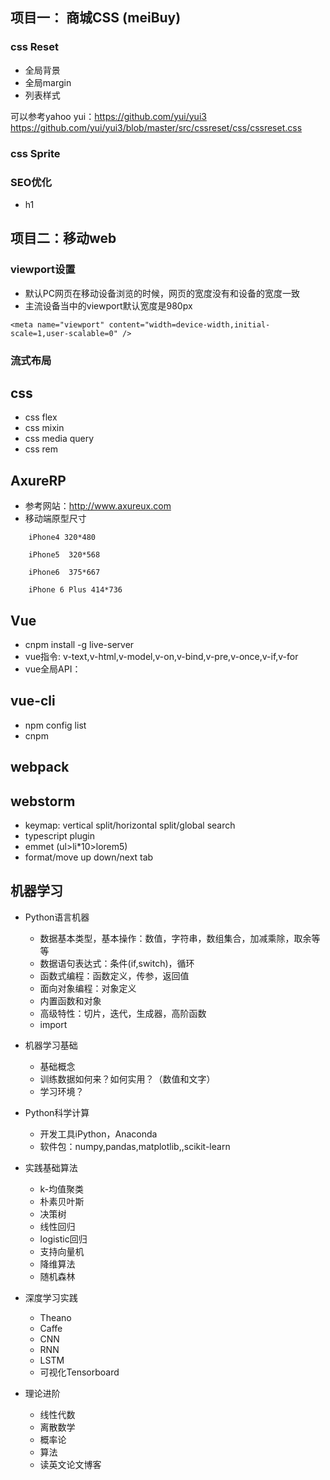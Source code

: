 ## 项目一： 商城CSS (meiBuy)

### css Reset

- 全局背景
- 全局margin
- 列表样式

可以参考yahoo yui：https://github.com/yui/yui3
https://github.com/yui/yui3/blob/master/src/cssreset/css/cssreset.css

### css Sprite


### SEO优化

- h1


## 项目二：移动web

### viewport设置

- 默认PC网页在移动设备浏览的时候，网页的宽度没有和设备的宽度一致
- 主流设备当中的viewport默认宽度是980px

```
<meta name="viewport" content="width=device-width,initial-scale=1,user-scalable=0" />
```

### 流式布局


## css
 
- css flex
- css mixin
- css media query
- css rem


## AxureRP

- 参考网站：http://www.axureux.com
- 移动端原型尺寸

```
    iPhone4 320*480
    
    iPhone5  320*568
    
    iPhone6  375*667
    
    iPhone 6 Plus 414*736
```

## Vue

- cnpm install -g live-server
- vue指令: v-text,v-html,v-model,v-on,v-bind,v-pre,v-once,v-if,v-for
- vue全局API：


## vue-cli

- npm config list
- cnpm


## webpack


## webstorm
- keymap: vertical split/horizontal split/global search
- typescript plugin
- emmet (ul>li*10>lorem5)
- format/move up down/next tab


## 机器学习

 - Python语言机器
 	* 数据基本类型，基本操作：数值，字符串，数组集合，加减乘除，取余等等
 	* 数据语句表达式：条件(if,switch)，循环
 	* 函数式编程：函数定义，传参，返回值
 	* 面向对象编程：对象定义
 	* 内置函数和对象
 	* 高级特性：切片，迭代，生成器，高阶函数
 	* import
 	
 - 机器学习基础
    * 基础概念
    * 训练数据如何来？如何实用？（数值和文字）
    * 学习环境？
    
 - Python科学计算
    * 开发工具iPython，Anaconda
    * 软件包：numpy,pandas,matplotlib,,scikit-learn
 
 - 实践基础算法
    * k-均值聚类
    * 朴素贝叶斯
    * 决策树
    * 线性回归
    * logistic回归
    * 支持向量机
    * 降维算法
    * 随机森林
    
 - 深度学习实践
    * Theano
    * Caffe
    * CNN
    * RNN
    * LSTM
    * 可视化Tensorboard
    
 - 理论进阶
    * 线性代数
    * 离散数学
    * 概率论
    * 算法
    * 读英文论文博客